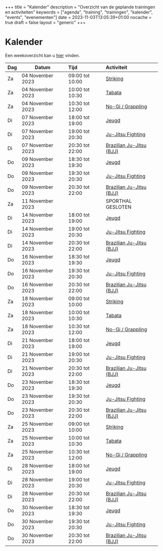 +++
title = "Kalender"
description = "Overzicht van de geplande trainingen en activiteiten"
keywords = ["agenda", "training", "trainingen", "kalender", "events", "evenementen"]
date = 2023-11-03T13:05:39+01:00
nocache = true
draft = false
layout = "generic"
+++

# Kalender

Een weekoverzicht kan u [hier](/trainingen) vinden.

| Dag | Datum            | Tijd            | Activiteit                       |
|-----|------------------|:----------------|:---------------------------------|
| Za  | 04 November 2023 | 09:00 tot 10:00 | [Striking](/striking)            |
| Za  | 04 November 2023 | 10:00 tot 10:30 | [Tabata](/tabata)                |
| Za  | 04 November 2023 | 10:30 tot 12:00 | [No-Gi / Grappling](/grappling)  |
| Di  | 07 November 2023 | 18:00 tot 19:00 | [Jeugd](/jeugd)                  |
| Di  | 07 November 2023 | 19:00 tot 20:30 | [Ju-Jitsu Fighting](/fighting)   |
| Di  | 07 November 2023 | 20:30 tot 22:00 | [Brazilian Ju-Jitsu (BJJ)](/bjj) |
| Do  | 09 November 2023 | 18:30 tot 19:30 | [Jeugd](/jeugd)                  |
| Do  | 09 November 2023 | 19:30 tot 20:30 | [Ju-Jitsu Fighting](/fighting)   |
| Do  | 09 November 2023 | 20:30 tot 22:00 | [Brazilian Ju-Jitsu (BJJ)](/bjj) |
| Za  | 11 November 2023 |  | SPORTHAL GESLOTEN                |
| Di  | 14 November 2023 | 18:00 tot 19:00 | [Jeugd](/jeugd)                  |
| Di  | 14 November 2023 | 19:00 tot 20:30 | [Ju-Jitsu Fighting](/fighting)   |
| Di  | 14 November 2023 | 20:30 tot 22:00 | [Brazilian Ju-Jitsu (BJJ)](/bjj) |
| Do  | 16 November 2023 | 18:30 tot 19:30 | [Jeugd](/jeugd)                  |
| Do  | 16 November 2023 | 19:30 tot 20:30 | [Ju-Jitsu Fighting](/fighting)   |
| Do  | 16 November 2023 | 20:30 tot 22:00 | [Brazilian Ju-Jitsu (BJJ)](/bjj) |
| Za  | 18 November 2023 | 09:00 tot 10:00 | [Striking](/striking)            |
| Za  | 18 November 2023 | 10:00 tot 10:30 | [Tabata](/tabata)                |
| Za  | 18 November 2023 | 10:30 tot 12:00 | [No-Gi / Grappling](/grappling)  |
| Di  | 21 November 2023 | 18:00 tot 19:00 | [Jeugd](/jeugd)                  |
| Di  | 21 November 2023 | 19:00 tot 20:30 | [Ju-Jitsu Fighting](/fighting)   |
| Di  | 21 November 2023 | 20:30 tot 22:00 | [Brazilian Ju-Jitsu (BJJ)](/bjj) |
| Do  | 23 November 2023 | 18:30 tot 19:30 | [Jeugd](/jeugd)                  |
| Do  | 23 November 2023 | 19:30 tot 20:30 | [Ju-Jitsu Fighting](/fighting)   |
| Do  | 23 November 2023 | 20:30 tot 22:00 | [Brazilian Ju-Jitsu (BJJ)](/bjj) |
| Za  | 25 November 2023 | 09:00 tot 10:00 | [Striking](/striking)            |
| Za  | 25 November 2023 | 10:00 tot 10:30 | [Tabata](/tabata)                |
| Za  | 25 November 2023 | 10:30 tot 12:00 | [No-Gi / Grappling](/grappling)  |
| Di  | 28 November 2023 | 18:00 tot 19:00 | [Jeugd](/jeugd)                  |
| Di  | 28 November 2023 | 19:00 tot 20:30 | [Ju-Jitsu Fighting](/fighting)   |
| Di  | 28 November 2023 | 20:30 tot 22:00 | [Brazilian Ju-Jitsu (BJJ)](/bjj) |
| Do  | 30 November 2023 | 18:30 tot 19:30 | [Jeugd](/jeugd)                  |
| Do  | 30 November 2023 | 19:30 tot 20:30 | [Ju-Jitsu Fighting](/fighting)   |
| Do  | 30 November 2023 | 20:30 tot 22:00 | [Brazilian Ju-Jitsu (BJJ)](/bjj) |
